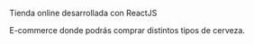 Tienda online desarrollada con ReactJS

E-commerce donde podrás comprar distintos tipos de cerveza.

